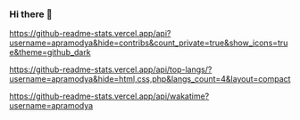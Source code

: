 ### Hi there 👋

https://github-readme-stats.vercel.app/api?username=apramodya&hide=contribs&count_private=true&show_icons=true&theme=github_dark

https://github-readme-stats.vercel.app/api/top-langs/?username=apramodya&hide=html,css,php&langs_count=4&layout=compact

https://github-readme-stats.vercel.app/api/wakatime?username=apramodya

<!--
**apramodya/apramodya** is a ✨ _special_ ✨ repository because its `README.md` (this file) appears on your GitHub profile.

Here are some ideas to get you started:

- 🔭 I’m currently working on ...
- 🌱 I’m currently learning ...
- 👯 I’m looking to collaborate on ...
- 🤔 I’m looking for help with ...
- 💬 Ask me about ...
- 📫 How to reach me: ...
- 😄 Pronouns: ...
- ⚡ Fun fact: ...
-->
